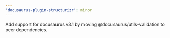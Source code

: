 ```yaml
---
'docusaurus-plugin-structurizr': minor
---
```


Add support for docusaurus v3.1 by moving @docusaurus/utils-validation to peer dependencies.
